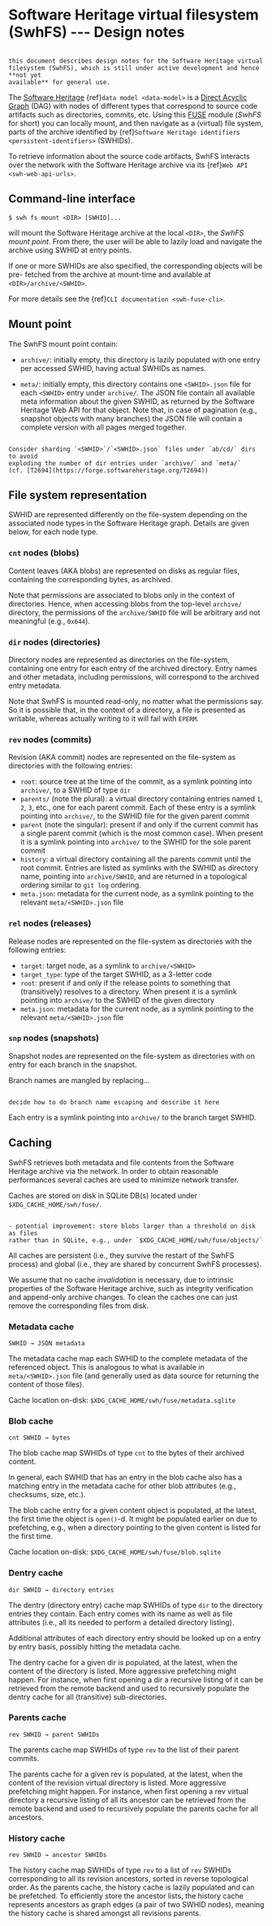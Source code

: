 # Software Heritage virtual filesystem (SwhFS) --- Design notes

```{warning}

this document describes design notes for the Software Heritage virtual
filesystem (SwhFS), which is still under active development and hence **not yet
available** for general use.

```

The [Software Heritage](https://www.softwareheritage.org/) {ref}`data model
<data-model>` is
a [Direct Acyclic Graph](https://en.wikipedia.org/wiki/Directed_acyclic_graph)
(DAG) with nodes of different types that correspond to source code artifacts
such as directories, commits, etc. Using
this [FUSE](https://en.wikipedia.org/wiki/Filesystem_in_Userspace) module
(*SwhFS* for short) you can locally mount, and then navigate as a (virtual)
file system, parts of the archive identified by {ref}`Software Heritage
identifiers <persistent-identifiers>` (SWHIDs).

To retrieve information about the source code artifacts, SwhFS interacts over
the network with the Software Heritage archive via its {ref}`Web API
<swh-web-api-urls>`.


## Command-line interface

    $ swh fs mount <DIR> [SWHID]...

will mount the Software Heritage archive at the local `<DIR>`, the *SwhFS mount
point*. From there, the user will be able to lazily load and navigate the
archive using SWHID at entry points.

If one or more SWHIDs are also specified, the corresponding objects will be pre-
fetched from the archive at mount-time and available at `<DIR>/archive/<SWHID>`.

For more details see the {ref}`CLI documentation <swh-fuse-cli>`.


## Mount point

The SwhFS mount point contain:

- `archive/`: initially empty, this directory is lazily populated with one entry
per accessed SWHID, having actual SWHIDs as names.

- `meta/`: initially empty, this directory contains one `<SWHID>.json` file for
each `<SWHID>` entry under `archive/`. The JSON file contain all available meta
information about the given SWHID, as returned by the Software Heritage Web API
for that object. Note that, in case of pagination (e.g., snapshot objects with
many branches) the JSON file will contain a complete version with all pages
merged together.

```{todo}

Consider sharding `<SWHID>`/`<SWHID>.json` files under `ab/cd/` dirs to avoid
exploding the number of dir entries under `archive/` and `meta/`
(cf. [T2694](https://forge.softwareheritage.org/T2694))

```


## File system representation

SWHID are represented differently on the file-system depending on the associated
node types in the Software Heritage graph. Details are given below, for each
node type.


### `cnt` nodes (blobs)

Content leaves (AKA blobs) are represented on disks as regular files, containing
the corresponding bytes, as archived.

Note that permissions are associated to blobs only in the context of
directories. Hence, when accessing blobs from the top-level `archive/`
directory, the permissions of the `archive/SWHID` file will be arbitrary and not
meaningful (e.g., `0x644`).


### `dir` nodes (directories)

Directory nodes are represented as directories on the file-system, containing
one entry for each entry of the archived directory. Entry names and other
metadata, including permissions, will correspond to the archived entry metadata.

Note that SwhFS is mounted read-only, no matter what the permissions say. So it
is possible that, in the context of a directory, a file is presented as
writable, whereas actually writing to it will fail with `EPERM`.


### `rev` nodes (commits)

Revision (AKA commit) nodes are represented on the file-system as directories
with the following entries:

- `root`: source tree at the time of the commit, as a symlink pointing into
`archive/`, to a SWHID of type `dir`
- `parents/` (note the plural): a virtual directory containing entries named
`1`, `2`, `3`, etc., one for each parent commit. Each of these entry is a
symlink pointing into `archive/`, to the SWHID file for the given parent commit
- `parent` (note the singular): present if and only if the current commit has a
single parent commit (which is the most common case). When present it is a
symlink pointing into `archive/` to the SWHID for the sole parent commit
- `history`: a virtual directory containing all the parents commit until the
root commit. Entries are listed as symlinks with the SWHID as directory name,
pointing into `archive/SWHID`, and are returned in a topological ordering
similar to `git log` ordering.
- `meta.json`: metadata for the current node, as a symlink pointing to the
relevant `meta/<SWHID>.json` file


### `rel` nodes (releases)

Release nodes are represented on the file-system as directories with the
following entries:

- `target`: target node, as a symlink to `archive/<SWHID>`
- `target_type`: type of the target SWHID, as a 3-letter code
- `root`: present if and only if the release points to something that
(transitively) resolves to a directory. When present it is a symlink pointing
into `archive/` to the SWHID of the given directory
- `meta.json`: metadata for the current node, as a symlink pointing to the
relevant `meta/<SWHID>.json` file


### `snp` nodes (snapshots)

Snapshot nodes are represented on the file-system as directories with on entry
for each branch in the snapshot.

Branch names are mangled by replacing...

```{todo}

decide how to do branch name escaping and describe it here

```

Each entry is a symlink pointing into `archive/` to the branch target SWHID.


## Caching

SwhFS retrieves both metadata and file contents from the Software Heritage
archive via the network. In order to obtain reasonable performances several
caches are used to minimize network transfer.

Caches are stored on disk in SQLite DB(s) located under
`$XDG_CACHE_HOME/swh/fuse/`.

```{todo}

- potential improvement: store blobs larger than a threshold on disk as files
rather than in SQLite, e.g., under `$XDG_CACHE_HOME/swh/fuse/objects/`

```

All caches are persistent (i.e., they survive the restart of the SwhFS process)
and global (i.e., they are shared by concurrent SwhFS processes).

We assume that no cache *invalidation* is necessary, due to intrinsic properties
of the Software Heritage archive, such as integrity verification and append-only
archive changes. To clean the caches one can just remove the corresponding files
from disk.


### Metadata cache

    SWHID → JSON metadata

The metadata cache map each SWHID to the complete metadata of the referenced
object. This is analogous to what is available in `meta/<SWHID>.json` file (and
generally used as data source for returning the content of those files).

Cache location on-disk: `$XDG_CACHE_HOME/swh/fuse/metadata.sqlite`


### Blob cache

    cnt SWHID → bytes

The blob cache map SWHIDs of type `cnt` to the bytes of their archived content.

In general, each SWHID that has an entry in the blob cache also has a matching
entry in the metadata cache for other blob attributes (e.g., checksums, size,
etc.).

The blob cache entry for a given content object is populated, at the latest, the
first time the object is `open()`-d. It might be populated earlier on due to
prefetching, e.g., when a directory pointing to the given content is listed for
the first time.

Cache location on-disk: `$XDG_CACHE_HOME/swh/fuse/blob.sqlite`


### Dentry cache

    dir SWHID → directory entries

The dentry (directory entry) cache map SWHIDs of type `dir` to the directory
entries they contain. Each entry comes with its name as well as file attributes
(i.e., all its needed to perform a detailed directory listing).

Additional attributes of each directory entry should be looked up on a entry by
entry basis, possibly hitting the metadata cache.

The dentry cache for a given dir is populated, at the latest, when the content
of the directory is listed. More aggressive prefetching might happen. For
instance, when first opening a dir a recursive listing of it can be retrieved
from the remote backend and used to recursively populate the dentry cache for
all (transitive) sub-directories.


### Parents cache

    rev SWHID → parent SWHIDs

The parents cache map SWHIDs of type `rev` to the list of their parent commits.

The parents cache for a given rev is populated, at the latest, when the content
of the revision virtual directory is listed. More aggressive prefetching might
happen. For instance, when first opening a rev virtual directory a recursive
listing of all its ancestor can be retrieved from the remote backend and used to
recursively populate the parents cache for all ancestors.


### History cache

    rev SWHID → ancestor SWHIDs

The history cache map SWHIDs of type `rev` to a list of `rev` SWHIDs
corresponding to all its revision ancestors, sorted in reverse topological
order. As the parents cache, the history cache is lazily populated and can be
prefetched. To efficiently store the ancestor lists, the history cache
represents ancestors as graph edges (a pair of two SWHID nodes), meaning the
history cache is shared amongst all revisions parents.
